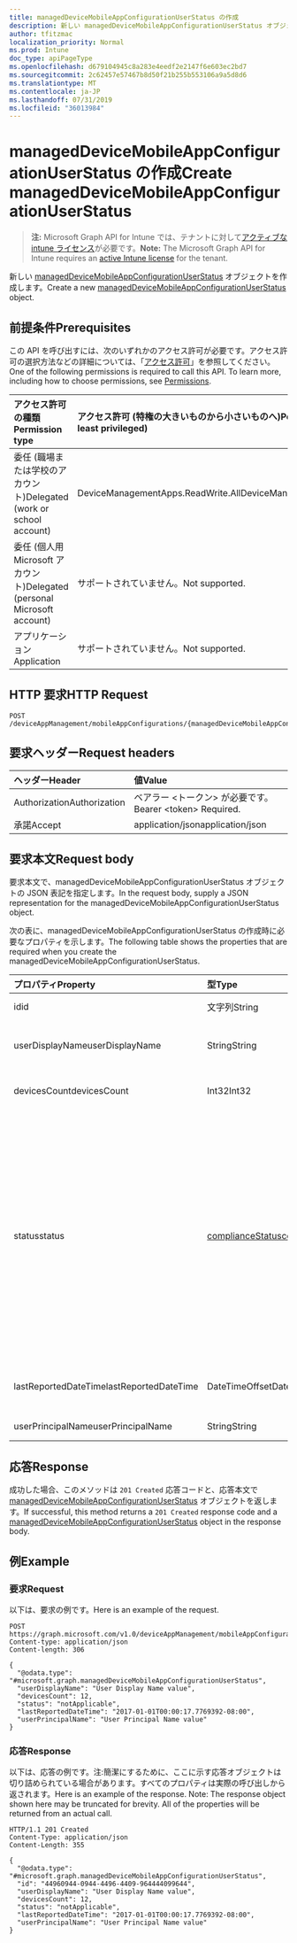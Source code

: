 ```yaml
---
title: managedDeviceMobileAppConfigurationUserStatus の作成
description: 新しい managedDeviceMobileAppConfigurationUserStatus オブジェクトを作成します。
author: tfitzmac
localization_priority: Normal
ms.prod: Intune
doc_type: apiPageType
ms.openlocfilehash: d679104945c8a283e4eedf2e2147f6e603ec2bd7
ms.sourcegitcommit: 2c62457e57467b8d50f21b255b553106a9a5d8d6
ms.translationtype: MT
ms.contentlocale: ja-JP
ms.lasthandoff: 07/31/2019
ms.locfileid: "36013984"
---
```

# <a name="create-manageddevicemobileappconfigurationuserstatus"></a><span data-ttu-id="f9b33-103">managedDeviceMobileAppConfigurationUserStatus の作成</span><span class="sxs-lookup"><span data-stu-id="f9b33-103">Create managedDeviceMobileAppConfigurationUserStatus</span></span>

> <span data-ttu-id="f9b33-104">**注:** Microsoft Graph API for Intune では、テナントに対して[アクティブな intune ライセンス](https://go.microsoft.com/fwlink/?linkid=839381)が必要です。</span><span class="sxs-lookup"><span data-stu-id="f9b33-104">**Note:** The Microsoft Graph API for Intune requires an [active Intune license](https://go.microsoft.com/fwlink/?linkid=839381) for the tenant.</span></span>

<span data-ttu-id="f9b33-105">新しい [managedDeviceMobileAppConfigurationUserStatus](../resources/intune-apps-manageddevicemobileappconfigurationuserstatus.md) オブジェクトを作成します。</span><span class="sxs-lookup"><span data-stu-id="f9b33-105">Create a new [managedDeviceMobileAppConfigurationUserStatus](../resources/intune-apps-manageddevicemobileappconfigurationuserstatus.md) object.</span></span>

## <a name="prerequisites"></a><span data-ttu-id="f9b33-106">前提条件</span><span class="sxs-lookup"><span data-stu-id="f9b33-106">Prerequisites</span></span>
<span data-ttu-id="f9b33-p101">この API を呼び出すには、次のいずれかのアクセス許可が必要です。アクセス許可の選択方法などの詳細については、「[アクセス許可](/graph/permissions-reference)」を参照してください。</span><span class="sxs-lookup"><span data-stu-id="f9b33-p101">One of the following permissions is required to call this API. To learn more, including how to choose permissions, see [Permissions](/graph/permissions-reference).</span></span>

|<span data-ttu-id="f9b33-109">アクセス許可の種類</span><span class="sxs-lookup"><span data-stu-id="f9b33-109">Permission type</span></span>|<span data-ttu-id="f9b33-110">アクセス許可 (特権の大きいものから小さいものへ)</span><span class="sxs-lookup"><span data-stu-id="f9b33-110">Permissions (from most to least privileged)</span></span>|
|:---|:---|
|<span data-ttu-id="f9b33-111">委任 (職場または学校のアカウント)</span><span class="sxs-lookup"><span data-stu-id="f9b33-111">Delegated (work or school account)</span></span>|<span data-ttu-id="f9b33-112">DeviceManagementApps.ReadWrite.All</span><span class="sxs-lookup"><span data-stu-id="f9b33-112">DeviceManagementApps.ReadWrite.All</span></span>|
|<span data-ttu-id="f9b33-113">委任 (個人用 Microsoft アカウント)</span><span class="sxs-lookup"><span data-stu-id="f9b33-113">Delegated (personal Microsoft account)</span></span>|<span data-ttu-id="f9b33-114">サポートされていません。</span><span class="sxs-lookup"><span data-stu-id="f9b33-114">Not supported.</span></span>|
|<span data-ttu-id="f9b33-115">アプリケーション</span><span class="sxs-lookup"><span data-stu-id="f9b33-115">Application</span></span>|<span data-ttu-id="f9b33-116">サポートされていません。</span><span class="sxs-lookup"><span data-stu-id="f9b33-116">Not supported.</span></span>|

## <a name="http-request"></a><span data-ttu-id="f9b33-117">HTTP 要求</span><span class="sxs-lookup"><span data-stu-id="f9b33-117">HTTP Request</span></span>
<!-- {
  "blockType": "ignored"
}
-->
``` http
POST /deviceAppManagement/mobileAppConfigurations/{managedDeviceMobileAppConfigurationId}/userStatuses
```

## <a name="request-headers"></a><span data-ttu-id="f9b33-118">要求ヘッダー</span><span class="sxs-lookup"><span data-stu-id="f9b33-118">Request headers</span></span>
|<span data-ttu-id="f9b33-119">ヘッダー</span><span class="sxs-lookup"><span data-stu-id="f9b33-119">Header</span></span>|<span data-ttu-id="f9b33-120">値</span><span class="sxs-lookup"><span data-stu-id="f9b33-120">Value</span></span>|
|:---|:---|
|<span data-ttu-id="f9b33-121">Authorization</span><span class="sxs-lookup"><span data-stu-id="f9b33-121">Authorization</span></span>|<span data-ttu-id="f9b33-122">ベアラー &lt;トークン&gt; が必要です。</span><span class="sxs-lookup"><span data-stu-id="f9b33-122">Bearer &lt;token&gt; Required.</span></span>|
|<span data-ttu-id="f9b33-123">承諾</span><span class="sxs-lookup"><span data-stu-id="f9b33-123">Accept</span></span>|<span data-ttu-id="f9b33-124">application/json</span><span class="sxs-lookup"><span data-stu-id="f9b33-124">application/json</span></span>|

## <a name="request-body"></a><span data-ttu-id="f9b33-125">要求本文</span><span class="sxs-lookup"><span data-stu-id="f9b33-125">Request body</span></span>
<span data-ttu-id="f9b33-126">要求本文で、managedDeviceMobileAppConfigurationUserStatus オブジェクトの JSON 表記を指定します。</span><span class="sxs-lookup"><span data-stu-id="f9b33-126">In the request body, supply a JSON representation for the managedDeviceMobileAppConfigurationUserStatus object.</span></span>

<span data-ttu-id="f9b33-127">次の表に、managedDeviceMobileAppConfigurationUserStatus の作成時に必要なプロパティを示します。</span><span class="sxs-lookup"><span data-stu-id="f9b33-127">The following table shows the properties that are required when you create the managedDeviceMobileAppConfigurationUserStatus.</span></span>

|<span data-ttu-id="f9b33-128">プロパティ</span><span class="sxs-lookup"><span data-stu-id="f9b33-128">Property</span></span>|<span data-ttu-id="f9b33-129">型</span><span class="sxs-lookup"><span data-stu-id="f9b33-129">Type</span></span>|<span data-ttu-id="f9b33-130">説明</span><span class="sxs-lookup"><span data-stu-id="f9b33-130">Description</span></span>|
|:---|:---|:---|
|<span data-ttu-id="f9b33-131">id</span><span class="sxs-lookup"><span data-stu-id="f9b33-131">id</span></span>|<span data-ttu-id="f9b33-132">文字列</span><span class="sxs-lookup"><span data-stu-id="f9b33-132">String</span></span>|<span data-ttu-id="f9b33-133">エンティティのキー。</span><span class="sxs-lookup"><span data-stu-id="f9b33-133">Key of the entity.</span></span>|
|<span data-ttu-id="f9b33-134">userDisplayName</span><span class="sxs-lookup"><span data-stu-id="f9b33-134">userDisplayName</span></span>|<span data-ttu-id="f9b33-135">String</span><span class="sxs-lookup"><span data-stu-id="f9b33-135">String</span></span>|<span data-ttu-id="f9b33-136">DevicePolicyStatus のユーザー名。</span><span class="sxs-lookup"><span data-stu-id="f9b33-136">User name of the DevicePolicyStatus.</span></span>|
|<span data-ttu-id="f9b33-137">devicesCount</span><span class="sxs-lookup"><span data-stu-id="f9b33-137">devicesCount</span></span>|<span data-ttu-id="f9b33-138">Int32</span><span class="sxs-lookup"><span data-stu-id="f9b33-138">Int32</span></span>|<span data-ttu-id="f9b33-139">そのユーザーのデバイスの数。</span><span class="sxs-lookup"><span data-stu-id="f9b33-139">Devices count for that user.</span></span>|
|<span data-ttu-id="f9b33-140">status</span><span class="sxs-lookup"><span data-stu-id="f9b33-140">status</span></span>|[<span data-ttu-id="f9b33-141">complianceStatus</span><span class="sxs-lookup"><span data-stu-id="f9b33-141">complianceStatus</span></span>](../resources/intune-shared-compliancestatus.md)|<span data-ttu-id="f9b33-142">ポリシー レポートのコンプライアンスの状態。</span><span class="sxs-lookup"><span data-stu-id="f9b33-142">Compliance status of the policy report.</span></span> <span data-ttu-id="f9b33-143">可能な値は、`unknown`、`notApplicable`、`compliant`、`remediated`、`nonCompliant`、`error`、`conflict`、`notAssigned` です。</span><span class="sxs-lookup"><span data-stu-id="f9b33-143">Possible values are: `unknown`, `notApplicable`, `compliant`, `remediated`, `nonCompliant`, `error`, `conflict`, `notAssigned`.</span></span>|
|<span data-ttu-id="f9b33-144">lastReportedDateTime</span><span class="sxs-lookup"><span data-stu-id="f9b33-144">lastReportedDateTime</span></span>|<span data-ttu-id="f9b33-145">DateTimeOffset</span><span class="sxs-lookup"><span data-stu-id="f9b33-145">DateTimeOffset</span></span>|<span data-ttu-id="f9b33-146">ポリシー レポートの最終変更日時。</span><span class="sxs-lookup"><span data-stu-id="f9b33-146">Last modified date time of the policy report.</span></span>|
|<span data-ttu-id="f9b33-147">userPrincipalName</span><span class="sxs-lookup"><span data-stu-id="f9b33-147">userPrincipalName</span></span>|<span data-ttu-id="f9b33-148">String</span><span class="sxs-lookup"><span data-stu-id="f9b33-148">String</span></span>|<span data-ttu-id="f9b33-149">UserPrincipalName。</span><span class="sxs-lookup"><span data-stu-id="f9b33-149">UserPrincipalName.</span></span>|



## <a name="response"></a><span data-ttu-id="f9b33-150">応答</span><span class="sxs-lookup"><span data-stu-id="f9b33-150">Response</span></span>
<span data-ttu-id="f9b33-151">成功した場合、このメソッドは `201 Created` 応答コードと、応答本文で [managedDeviceMobileAppConfigurationUserStatus](../resources/intune-apps-manageddevicemobileappconfigurationuserstatus.md) オブジェクトを返します。</span><span class="sxs-lookup"><span data-stu-id="f9b33-151">If successful, this method returns a `201 Created` response code and a [managedDeviceMobileAppConfigurationUserStatus](../resources/intune-apps-manageddevicemobileappconfigurationuserstatus.md) object in the response body.</span></span>

## <a name="example"></a><span data-ttu-id="f9b33-152">例</span><span class="sxs-lookup"><span data-stu-id="f9b33-152">Example</span></span>

### <a name="request"></a><span data-ttu-id="f9b33-153">要求</span><span class="sxs-lookup"><span data-stu-id="f9b33-153">Request</span></span>
<span data-ttu-id="f9b33-154">以下は、要求の例です。</span><span class="sxs-lookup"><span data-stu-id="f9b33-154">Here is an example of the request.</span></span>
``` http
POST https://graph.microsoft.com/v1.0/deviceAppManagement/mobileAppConfigurations/{managedDeviceMobileAppConfigurationId}/userStatuses
Content-type: application/json
Content-length: 306

{
  "@odata.type": "#microsoft.graph.managedDeviceMobileAppConfigurationUserStatus",
  "userDisplayName": "User Display Name value",
  "devicesCount": 12,
  "status": "notApplicable",
  "lastReportedDateTime": "2017-01-01T00:00:17.7769392-08:00",
  "userPrincipalName": "User Principal Name value"
}
```

### <a name="response"></a><span data-ttu-id="f9b33-155">応答</span><span class="sxs-lookup"><span data-stu-id="f9b33-155">Response</span></span>
<span data-ttu-id="f9b33-p103">以下は、応答の例です。注:簡潔にするために、ここに示す応答オブジェクトは切り詰められている場合があります。すべてのプロパティは実際の呼び出しから返されます。</span><span class="sxs-lookup"><span data-stu-id="f9b33-p103">Here is an example of the response. Note: The response object shown here may be truncated for brevity. All of the properties will be returned from an actual call.</span></span>
``` http
HTTP/1.1 201 Created
Content-Type: application/json
Content-Length: 355

{
  "@odata.type": "#microsoft.graph.managedDeviceMobileAppConfigurationUserStatus",
  "id": "44960944-0944-4496-4409-964444099644",
  "userDisplayName": "User Display Name value",
  "devicesCount": 12,
  "status": "notApplicable",
  "lastReportedDateTime": "2017-01-01T00:00:17.7769392-08:00",
  "userPrincipalName": "User Principal Name value"
}
```



